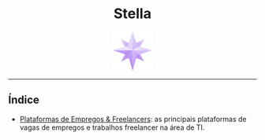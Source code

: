 <div align="center">
  <h1><strong>Stella</strong></h1>
  <img
    height="80"
    width="80"
    alt="stella"
    src="./images/logo.png"
  />
</div>

<hr/>

## Índice

- [Plataformas de Empregos & Freelancers](./Forma%C3%A7%C3%A3o%20%26%20Carreira/Plataformas%20de%20Empregos%20%26%20Freelancers.md): as principais plataformas de vagas de empregos e trabalhos freelancer na área de TI.
